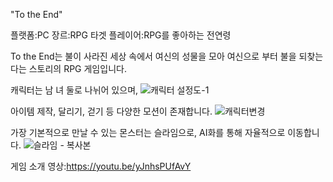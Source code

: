 "To the End"

플랫폼:PC
장르:RPG
타겟 플레이어:RPG를 좋아하는 전연령

To the End는 불이 사라진 세상 속에서 여신의 성물을 모아 여신으로 부터 불을 되찾는다는 스토리의 RPG 게임입니다.

캐릭터는 남 녀 둘로 나뉘어 있으며,
![캐릭터 설정도-1](https://user-images.githubusercontent.com/26238493/143460176-b56642c0-11fa-4f61-bf84-d788090cc586.png)

아이템 제작, 달리기, 걷기 등 다양한 모션이 존재합니다.
![캐릭터변경](https://user-images.githubusercontent.com/26238493/143459906-7ed26403-c32b-474d-9268-20462993a7c7.png)

가장 기본적으로 만날 수 있는 몬스터는 슬라임으로, AI화를 통해 자율적으로 이동합니다.
![슬라임 - 복사본](https://user-images.githubusercontent.com/26238493/143460259-99798f98-2df0-4612-a41c-908fdd5ace67.png)


게임 소개 영상:https://youtu.be/yJnhsPUfAvY
